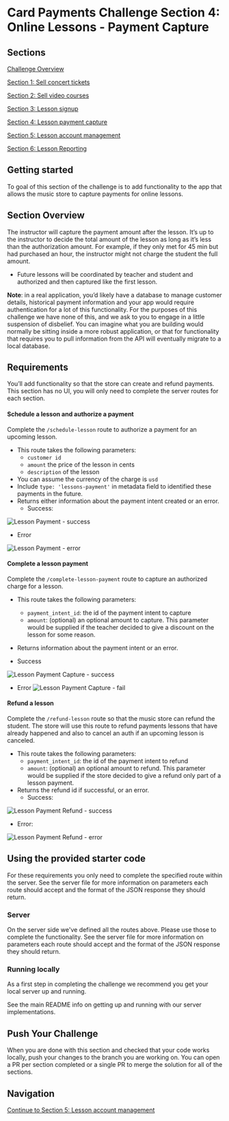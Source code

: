 # Card Payments Challenge Section 4: Online Lessons - Payment Capture

## Sections

[Challenge Overview](/README.md)

[Section 1: Sell concert tickets](/README-pt1-concerttickets.md)

[Section 2: Sell video courses](README-pt2-videopurchase.md)

[Section 3: Lesson signup](README-pt3-lessonsignup.md)

[Section 4: Lesson payment capture](README-pt4-paymentcapture.md)

[Section 5: Lesson account management](README-pt5-accountmanagement.md)

[Section 6: Lesson Reporting](README-pt6-reporting.md)

## Getting started

To goal of this section of the challenge is to add functionality to the app that allows the music store to capture payments for online lessons.

## Section Overview


The instructor will capture the payment amount after the lesson.  It’s up to the instructor to decide the total amount of the lesson as long as it’s less than the authorization amount.  For example, if they only met for 45 min but had purchased an hour, the instructor might not charge the student the full amount.

- Future lessons will be coordinated by teacher and student and authorized and then captured like the first lesson.

**Note**: in a real application, you’d likely have a database to manage customer details, historical payment information and your app would require authentication for a lot of this functionality.  For the purposes of this challenge we have none of this, and we ask to you to engage in a little suspension of disbelief. You can imagine what you are building would normally be sitting inside a more robust application, or that for functionality that requires you to pull information from the API will eventually migrate to a local database.

## Requirements

You’ll add functionality so that the store can create and refund payments. This section has no UI, you will only need to  complete the server routes for each section.

#### Schedule a lesson and authorize a payment

Complete the `/schedule-lesson` route to authorize a payment for an upcoming lesson.

- This route takes the following parameters:
  - `customer id`
  - `amount` the price of the lesson in cents
  - `description` of the lesson
- You can assume the currency of the charge is `usd`
- Include `type: 'lessons-payment'` in metadata field to identified these payments in the future.
- Returns either information about the payment intent created or an error.
  - Success:

![Lesson Payment - success](screenshots/LessonPaymentCapture-Schedule-Success.png)

- Error

![Lesson Payment - error](screenshots/LessonPaymentCapture-Schedule-Fail.png)

#### Complete a lesson payment

Complete the `/complete-lesson-payment` route to capture an authorized charge for a lesson.

- This route takes the following parameters:
  - `payment_intent_id`: the id of the payment intent to capture
  - `amount`: (optional) an optional amount to capture.  This parameter would be supplied if the teacher decided to give a discount on the lesson for some reason.
- Returns information about the payment intent or an error.

- Success

![Lesson Payment Capture - success](screenshots/LessonPaymentCapture-Success.png)

- Error
![Lesson Payment Capture - fail](screenshots/LessonPaymentCapture-Fail.png)


#### Refund a lesson

Complete the  `/refund-lesson` route so that the music store can refund the student. The store will use this route to refund payments lessons that have already happened and also to cancel an auth if an upcoming lesson is canceled.

- This route takes the following parameters:
  - `payment_intent_id`: the id of the payment intent to refund
  - `amount`: (optional) an optional amount to refund.  This parameter would be supplied if the store decided to give a refund only part of a lesson payment.
- Returns the refund id if successful, or an error.
  - Success:

![Lesson Payment Refund - success](screenshots/LessonPaymentCapture-Refund-Success.png)

  - Error:

![Lesson Payment Refund - error](screenshots/LessonPaymentCapture-Refund-Fail.png)

## Using the provided starter code

For these requirements you only need to complete the specified route within the server.  See the server file for more information on parameters each route should accept and the format of the JSON response they should return.

### Server

On the server side we've defined all the routes above. Please use those to complete the functionality.  See the server file for more information on parameters each route should accept and the format of the JSON response they should return.

### Running locally

As a first step in completing the challenge we recommend you get your local server up and running.  

See the main README info on getting up and running with our server implementations.

## Push Your Challenge

When you are done with this section and checked that your code works locally, push your changes to the branch you are working on. You can open a PR per section completed or a single PR to merge the solution for all of the sections.

## Navigation
[Continue to Section 5: Lesson account management](README-pt5-accountmanagement.md)
